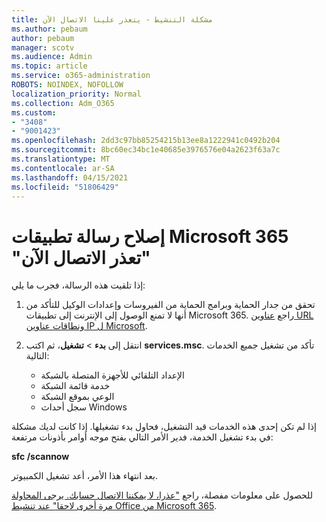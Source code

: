 ```yaml
---
title: مشكلة التنشيط - يتعذر علينا الاتصال الآن
ms.author: pebaum
author: pebaum
manager: scotv
ms.audience: Admin
ms.topic: article
ms.service: o365-administration
ROBOTS: NOINDEX, NOFOLLOW
localization_priority: Normal
ms.collection: Adm_O365
ms.custom:
- "3408"
- "9001423"
ms.openlocfilehash: 2dd3c97bb85254215b13ee8a1222941c0492b204
ms.sourcegitcommit: 8bc60ec34bc1e40685e3976576e04a2623f63a7c
ms.translationtype: MT
ms.contentlocale: ar-SA
ms.lasthandoff: 04/15/2021
ms.locfileid: "51806429"
---
```

# <a name="fixing-the-microsoft-365-apps-we-are-unable-to-connect-right-now-message"></a>إصلاح رسالة تطبيقات Microsoft 365 "تعذر الاتصال الآن"

إذا تلقيت هذه الرسالة، فجرب ما يلي:

1. تحقق من جدار الحماية وبرامج الحماية من الفيروسات وإعدادات الوكيل للتأكد من أنها لا تمنع الوصول إلى الإنترنت إلى تطبيقات Microsoft 365. راجع [عناوين URL ونطاقات عناوين IP ل Microsoft](https://docs.microsoft.com/office365/enterprise/urls-and-ip-address-ranges).

2. انتقل إلى **بدء**  >  **تشغيل**، ثم اكتب **services.msc**. تأكد من تشغيل جميع الخدمات التالية:
    - الإعداد التلقائي للأجهزة المتصلة بالشبكة
    - خدمة قائمة الشبكة
    - الوعي بموقع الشبكة
    - سجل أحداث Windows

إذا لم تكن إحدى هذه الخدمات قيد التشغيل، فحاول بدء تشغيلها. إذا كانت لديك مشكلة في بدء تشغيل الخدمة، فدير الأمر التالي بفتح موجه أوامر بأذونات مرتفعة:

**sfc /scannow**

بعد انتهاء هذا الأمر، أعد تشغيل الكمبيوتر.

للحصول على معلومات مفصلة، راجع ["عذرا، لا يمكننا الاتصال حسابك. يرجى المحاولة مرة أخرى لاحقا" عند تنشيط Office من Microsoft 365](https://docs.microsoft.com/office/troubleshoot/activation-installation/issue-when-activate-office-from-office-365).